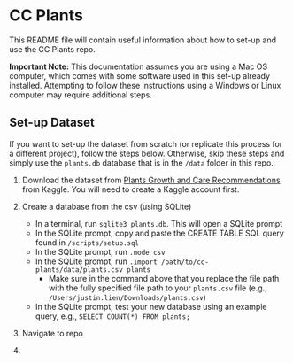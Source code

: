 # CC Plants
This README file will contain useful information about how to set-up and use the CC Plants repo.

**Important Note:**
This documentation assumes you are using a Mac OS computer, which comes with some software used in this set-up already installed. Attempting to follow these instructions using a Windows or Linux computer may require additional steps.

## Set-up Dataset

If you want to set-up the dataset from scratch (or replicate this process for a different project), follow the steps below. Otherwise, skip these steps and simply use the `plants.db` database that is in the `/data` folder in this repo.

1. Download the dataset from [Plants Growth and Care Recommendations](https://www.kaggle.com/datasets/aribashafaqat/plants-growth-and-care-recommendations/data) from Kaggle. You will need to create a Kaggle account first.
2. Create a database from the csv (using SQLite)
    * In a terminal, run `sqlite3 plants.db`. This will open a SQLite prompt
    * In the SQLite prompt, copy and paste the CREATE TABLE SQL query found in `/scripts/setup.sql`
    * In the SQLite prompt, run `.mode csv` 
    * In the SQLite prompt, run `.import /path/to/cc-plants/data/plants.csv plants`
        * Make sure in the command above that you replace the file path with the fully specified file path to your `plants.csv` file (e.g., `/Users/justin.lien/Downloads/plants.csv`)
    * In the SQLite prompt, test your new database using an example query, e.g., `SELECT COUNT(*) FROM plants;`


1. Navigate to repo
2. 